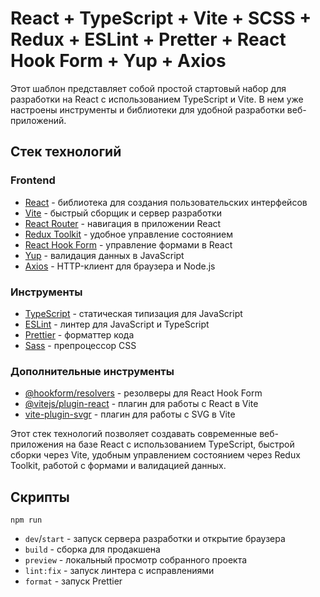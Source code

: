 # React + TypeScript + Vite + SCSS + Redux + ESLint + Pretter + React Hook Form + Yup + Axios

Этот шаблон представляет собой простой стартовый набор для разработки на React с использованием TypeScript и Vite. В нем уже настроены инструменты и библиотеки для удобной разработки веб-приложений.

## Стек технологий

### Frontend

- [React](https://reactjs.org/) - библиотека для создания пользовательских интерфейсов
- [Vite](https://vitejs.dev/) - быстрый сборщик и сервер разработки
- [React Router](https://reactrouter.com/) - навигация в приложении React
- [Redux Toolkit](https://redux-toolkit.js.org/) - удобное управление состоянием
- [React Hook Form](https://react-hook-form.com/) - управление формами в React
- [Yup](https://github.com/jquense/yup) - валидация данных в JavaScript
- [Axios](https://axios-http.com/) - HTTP-клиент для браузера и Node.js

### Инструменты

- [TypeScript](https://www.typescriptlang.org/) - статическая типизация для JavaScript
- [ESLint](https://eslint.org/) - линтер для JavaScript и TypeScript
- [Prettier](https://prettier.io/) - форматтер кода
- [Sass](https://sass-lang.com/) - препроцессор CSS

### Дополнительные инструменты

- [@hookform/resolvers](https://www.npmjs.com/package/@hookform/resolvers) - резолверы для React Hook Form
- [@vitejs/plugin-react](https://github.com/vitejs/vite/tree/main/packages/plugin-react) - плагин для работы с React в Vite
- [vite-plugin-svgr](https://www.npmjs.com/package/vite-plugin-svgr) - плагин для работы с SVG в Vite
<!-- - [generate-react-cli](https://www.npmjs.com/package/generate-react-cli) - CLI для генерации React компонентов -->

Этот стек технологий позволяет создавать современные веб-приложения на базе React с использованием TypeScript, быстрой сборки через Vite, удобным управлением состоянием через Redux Toolkit, работой с формами и валидацией данных.

## Скрипты

`npm run `

- `dev`/`start` - запуск сервера разработки и открытие браузера
- `build` - сборка для продакшена
- `preview` - локальный просмотр собранного проекта
- `lint:fix` - запуск линтера с исправлениями
- `format` - запуск Prettier

<!-- ## Генерация компонентов

Для генерации компонентов можно использовать `generate-react-cli`. Например:

```bash
npx generate-react-cli component Button
npx generate-react-cli component NavBar --type=default
npx generate-react-cli component Home --type=page
``` -->
